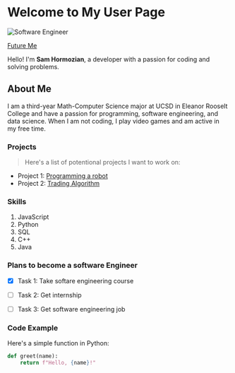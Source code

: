 # Welcome to My User Page

![Software Engineer](https://avatars.githubusercontent.com/u/107660997?v=4)

[Future Me](https://github.com/samhormozian1/CSE110GithubPagesProject/blob/main/shutterstock_2079730714.jpg)

Hello! I'm **Sam Hormozian**, a developer with a passion for coding and solving problems.

## About Me

I am a third-year Math-Computer Science major at UCSD in Eleanor Rooselt College and have a passion for programming, software engineering, and data science. When I am not coding,
I play video games and am active in my free time.

### Projects

> Here's a list of potentional projects I want to work on:

- Project 1: [Programming a robot](https://www.udemy.com/course/robotics-programming/?utm_source=adwords&utm_medium=udemyads&utm_campaign=DSA_Catchall_la.EN_cc.US&utm_content=deal4584&utm_term=_._ag_95911180068_._ad_532194018659_._kw__._de_c_._dm__._pl__._ti_dsa-406594358574_._li_9031300_._pd__._&matchtype=&gad_source=1&gclid=CjwKCAjwwr6wBhBcEiwAfMEQs1RUEndfW50RBCB0QCsehSgk6dmacjS1cFIOPESkeVcyyETgHYRDtxoCH3UQAvD_BwE)
- Project 2: [Trading Algorithm](https://www.udemy.com/course/algorithmic-trading-with-python-and-machine-learning/?utm_source=adwords&utm_medium=udemyads&utm_campaign=Python_Search_la.EN_cc.US_PP_Experiment&utm_content=deal4584&utm_term=_._ag_136282774539_._ad_595066904793_._kw__._de_c_._dm__._pl__._ti_dsa-1652644802545_._li_9031300_._pd__._&matchtype=&gad_source=1&gclid=CjwKCAjwwr6wBhBcEiwAfMEQsxBzLz7Ct3mp4USR1eL-2lzlSOPp2EznxM_n4yIVvBajrZi_xkPHBxoC7S8QAvD_BwE)

### Skills

1. JavaScript
2. Python
3. SQL
4. C++
5. Java

### Plans to become a software Engineer

- [x] Task 1: Take softare engineering course
- [ ] Task 2: Get internship
- [ ] Task 3: Get software engineering job


### Code Example

Here's a simple function in Python:

```python
def greet(name):
    return f"Hello, {name}!"
